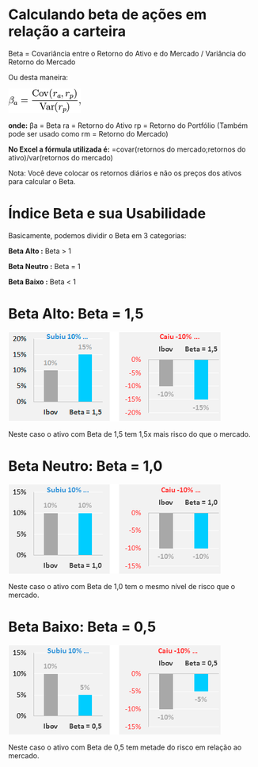 # Calculando beta de ações em relação a carteira

Beta = Covariância entre o Retorno do Ativo e do Mercado / Variância do Retorno do Mercado

Ou desta maneira:

![Formula](https://github.com/alissonf216/Calculando-beta-de-acoes-de-uma-carteira/blob/master/formula-beta.png)

<b>onde:</b>
βa = Beta
ra = Retorno do Ativo
rp = Retorno do Portfólio (Também pode ser usado como rm = Retorno do Mercado)

<b>No Excel a fórmula utilizada é:</b>
=covar(retornos do mercado;retornos do ativo)/var(retornos do mercado)

Nota: Você deve colocar os retornos diários e não os preços dos ativos para calcular o Beta.

# Índice Beta e sua Usabilidade
Basicamente, podemos dividir o Beta em 3 categorias:

<b>Beta Alto :</b> Beta > 1

<b>Beta Neutro :</b> Beta = 1

<b>Beta Baixo :</b> Beta < 1

# Beta Alto: Beta = 1,5
![Beta alto](https://github.com/alissonf216/Calculando-beta-de-acoes-de-uma-carteira/blob/master/Beta-Alto.png)

Neste caso o ativo com Beta de 1,5 tem 1,5x mais risco do que o mercado.

# Beta Neutro: Beta = 1,0
![beta neutro](https://github.com/alissonf216/Calculando-beta-de-acoes-de-uma-carteira/blob/master/Beta-Neutro.png)

Neste caso o ativo com Beta de 1,0 tem o mesmo nível de risco que o mercado.

# Beta Baixo: Beta = 0,5
![Beta-Baixo](https://github.com/alissonf216/Calculando-beta-de-acoes-de-uma-carteira/blob/master/Beta-Baixo.png)

Neste caso o ativo com Beta de 0,5 tem metade do risco em relação ao mercado.
